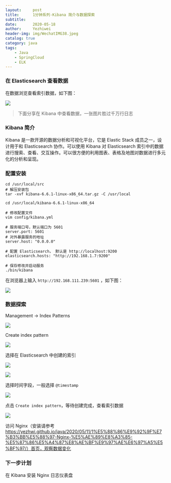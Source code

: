 ```yaml
---
layout:     post
title:      1分钟系列-Kibana 简介与数据探索
subtitle:   
date:       2020-05-18
author:     Yezhiwei
header-img: img/WechatIMG38.jpeg
catalog: true
category: java
tags:
    - Java
    - SpringCloud
    - ELK
---
```



### 在 Elasticsearch 查看数据

在数据浏览查看索引数据，如下图：

![](https://tva1.sinaimg.cn/large/007S8ZIlly1germqvzvtfj31hw0u0n2g.jpg)

> 下面分享在 Kibana 中查看数据，一张图片胜过千万行日志

### Kibana 简介

Kibana 是一款开源的数据分析和可视化平台，它是 Elastic Stack 成员之一，设计用于和 Elasticsearch 协作。可以使用 Kibana 对 Elasticsearch 索引中的数据进行搜索、查看、交互操作。可以很方便的利用图表、表格及地图对数据进行多元化的分析和呈现。

### 配置安装

```
cd /usr/local/src
# 解压安装包
tar -xvf kibana-6.6.1-linux-x86_64.tar.gz -C /usr/local

cd /usr/local/kibana-6.6.1-linux-x86_64

# 修改配置文件
vim config/kibana.yml

# 服务端口号，默认端口为 5601
server.port: 5601
# 对外暴露服务的地址
server.host: "0.0.0.0" 

# 配置 Elasticsearch， 默认是 http://localhost:9200
elasticsearch.hosts: "http://192.168.1.7:9200" 

# 保存修改并启动服务
./bin/kibana
```

在浏览器上输入 `http://192.168.111.239:5601` ，如下图：

![](https://tva1.sinaimg.cn/large/007S8ZIlly1gevtlq3tzuj31fx0u0aeg.jpg)

### 数据探索

Management -> Index Patterns

![](https://tva1.sinaimg.cn/large/007S8ZIlly1gevtnxeiz4j30yh0u0dhx.jpg)

Create index pattern 

![](https://tva1.sinaimg.cn/large/007S8ZIlly1gevtoutruaj310x0u0wgd.jpg)

选择在 Elasticsearch 中创建的索引

![](https://tva1.sinaimg.cn/large/007S8ZIlly1gevtrwn1kuj31730u0dht.jpg)

![](https://tva1.sinaimg.cn/large/007S8ZIlly1gevts9jlplj31xz0u076p.jpg)

选择时间字段，一般选择 `@timestamp`

![](https://tva1.sinaimg.cn/large/007S8ZIlly1gevtsk34h1j31w10u0wme.jpg)

点击 `Create index pattern`，等待创建完成，查看索引数据

![](https://tva1.sinaimg.cn/large/007S8ZIlly1gevuffj3qrj31pc0u077h.jpg)

访问 Nginx（安装请参考 https://yezhwi.github.io/java/2020/05/11/1%E5%88%86%E9%92%9F%E7%B3%BB%E5%88%97-Nginx-%E5%AE%89%E8%A3%85-%E5%87%86%E5%A4%87%E8%AE%BF%E9%97%AE%E6%97%A5%E5%BF%97/）首页，观察数据变化

### 下一步计划

在 Kibana 安装 Nginx 日志仪表盘




